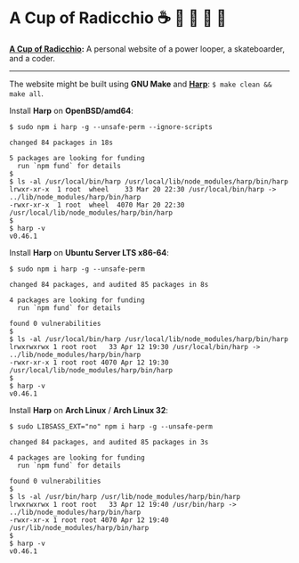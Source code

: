 # A Cup of Radicchio :coffee: :small_blue_diamond: :small_orange_diamond: :small_blue_diamond: :small_orange_diamond:

**[A Cup of Radicchio](https://rgolubtsov.github.io "A Cup of Radicchio: A personal website of a power looper, a skateboarder, and a coder"):** A personal website of a power looper, a skateboarder, and a coder.

---

The website might be built using **GNU Make** and **[Harp](https://github.com/sintaxi/harp "Harp, the static web server with built-in preprocessing")**: `$ make clean && make all`.

Install **Harp** on **OpenBSD/amd64**:

```
$ sudo npm i harp -g --unsafe-perm --ignore-scripts

changed 84 packages in 18s

5 packages are looking for funding
  run `npm fund` for details
$
$ ls -al /usr/local/bin/harp /usr/local/lib/node_modules/harp/bin/harp
lrwxr-xr-x  1 root  wheel    33 Mar 20 22:30 /usr/local/bin/harp -> ../lib/node_modules/harp/bin/harp
-rwxr-xr-x  1 root  wheel  4070 Mar 20 22:30 /usr/local/lib/node_modules/harp/bin/harp
$
$ harp -v
v0.46.1
```

Install **Harp** on **Ubuntu Server LTS x86-64**:

```
$ sudo npm i harp -g --unsafe-perm

changed 84 packages, and audited 85 packages in 8s

4 packages are looking for funding
  run `npm fund` for details

found 0 vulnerabilities
$
$ ls -al /usr/local/bin/harp /usr/local/lib/node_modules/harp/bin/harp
lrwxrwxrwx 1 root root   33 Apr 12 19:30 /usr/local/bin/harp -> ../lib/node_modules/harp/bin/harp
-rwxr-xr-x 1 root root 4070 Apr 12 19:30 /usr/local/lib/node_modules/harp/bin/harp
$
$ harp -v
v0.46.1
```

Install **Harp** on **Arch Linux** / **Arch Linux 32**:

```
$ sudo LIBSASS_EXT="no" npm i harp -g --unsafe-perm

changed 84 packages, and audited 85 packages in 3s

4 packages are looking for funding
  run `npm fund` for details

found 0 vulnerabilities
$
$ ls -al /usr/bin/harp /usr/lib/node_modules/harp/bin/harp
lrwxrwxrwx 1 root root   33 Apr 12 19:40 /usr/bin/harp -> ../lib/node_modules/harp/bin/harp
-rwxr-xr-x 1 root root 4070 Apr 12 19:40 /usr/lib/node_modules/harp/bin/harp
$
$ harp -v
v0.46.1
```
